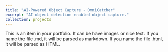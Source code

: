 ```yaml
---
title: "AI-Powered Object Capture - OmniCatcher"
excerpt: "AI object detection enabled object capture."
collection: projects
---
```


This is an item in your portfolio. It can be have images or nice text. If you name the file .md, it will be parsed as markdown. If you name the file .html, it will be parsed as HTML. 
